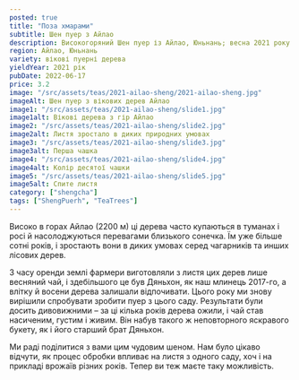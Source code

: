 ```yaml
---
posted: true
title: "Поза хмарами"
subtitle: Шен пуер з Айлао
description: Високогоряний Шен пуер із Айлао, Юньнань; весна 2021 року.
region: Айлао, Юньнань
variety: вікові пуерні дерева
yieldYear: 2021 рік
pubDate: 2022-06-17
price: 3.2
image: "/src/assets/teas/2021-ailao-sheng/2021-ailao-sheng.jpg"
imageAlt: Шен пуер з вікових дерев Айлао
image1: "/src/assets/teas/2021-ailao-sheng/slide1.jpg"
image1alt: Вікові дерева з гір Айлао
image2: "/src/assets/teas/2021-ailao-sheng/slide2.jpg"
image2alt: Листя зростало в диких природних умовах
image3: "/src/assets/teas/2021-ailao-sheng/slide3.jpg"
image3alt: Перша чашка
image4: "/src/assets/teas/2021-ailao-sheng/slide4.jpg"
image4alt: Колір десятої чашки
image5: "/src/assets/teas/2021-ailao-sheng/slide5.jpg"
image5alt: Спите листя
category: ["shengcha"]
tags: ["ShengPuerh", "TeaTrees"]
---
```


Високо в горах Айлао (2200 м) ці дерева часто купаються в туманах і росі й насолоджуються перевагами близького сонечка. Їм уже більше сотні років, і зростають вони в диких умовах серед чагарників та инших лісових дерев.

З часу оренди землі фармери виготовляли з листя цих дерев лише весняний чай, і здебільшого це був Дяньхон, як наш млинець 2017-го, а влітку й восени дерева залишали відпочивати. Цього року ми знову вирішили спробувати зробити пуер з цього саду. Результати були досить дивовижними – за ці кілька років дерева ожили, і чай став насиченим, густим і живим. Він набув такого ж неповторного яскравого букету, як і його старший брат Дяньхон.

Ми раді поділитися з вами цим чудовим шеном. Нам було цікаво відчути, як процес обробки впливає на листя з одного саду, хоч і на прикладі врожаїв різних років. Тепер ви теж маєте таку можливість.